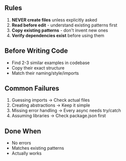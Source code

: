 
## Rules
1. **NEVER create files** unless explicitly asked
2. **Read before edit** - understand existing patterns first
3. **Copy existing patterns** - don't invent new ones
4. **Verify dependencies exist** before using them

## Before Writing Code
- Find 2-3 similar examples in codebase
- Copy their exact structure
- Match their naming/style/imports

## Common Failures
1. Guessing imports → Check actual files
2. Creating abstractions → Keep it simple
3. Missing error handling → Every async needs try/catch
4. Assuming libraries → Check package.json first

## Done When
- No errors
- Matches existing patterns
- Actually works
